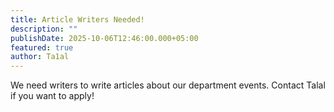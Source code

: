 ```yaml
---
title: Article Writers Needed!
description: ""
publishDate: 2025-10-06T12:46:00.000+05:00
featured: true
author: Ta1al
---
```

We need writers to write articles about our department events. Contact Talal if you want to apply!
